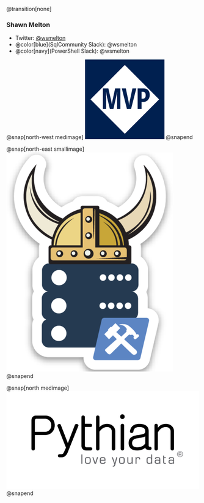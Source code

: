 @transition[none]
### Shawn Melton

- Twitter: [@wsmelton](https://twitter.com/wsmelton)
- @color[blue](SqlCommunity Slack): @wsmelton
- @color[navy](PowerShell Slack): @wsmelton

@snap[north-west medimage]
![mvp-logo](images/mvp_blue_avatar.png)
@snapend

@snap[north-east smallimage]
![dbatools-thor](images/dbatools_thor.png)
@snapend

@snap[north medimage]
![pythian-logo](images/pythian_black.png)
@snapend
